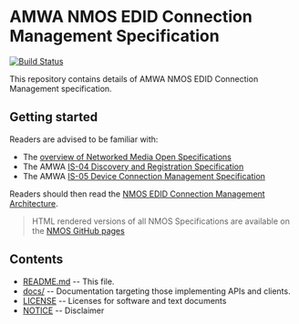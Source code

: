 # AMWA NMOS EDID Connection Management Specification

[![Build Status](https://travis-ci.com/AMWA-TV/nmos-edid-connection-management.svg?branch=v1.0-dev)](https://travis-ci.com/AMWA-TV/nmos-edid-connection-management)

This repository contains details of AMWA NMOS EDID Connection Management specification.

## Getting started

Readers are advised to be familiar with:

- The [overview of Networked Media Open Specifications](https://amwa-tv.github.io/nmos)
- The AMWA [IS-04 Discovery and Registration Specification](https://amwa-tv.github.io/nmos-discovery-registration)
- The AMWA [IS-05 Device Connection Management Specification](https://amwa-tv.github.io/nmos-device-connection-management)

Readers should then read the [NMOS EDID Connection Management Architecture](docs/1.0.%20Architecture.md).

> HTML rendered versions of all NMOS Specifications are available on the [NMOS GitHub pages](https://amwa-tv.github.io/nmos)

## Contents

- [README.md](README.md) -- This file.
- [docs/](docs/) -- Documentation targeting those implementing APIs and clients.
- [LICENSE](LICENSE) -- Licenses for software and text documents
- [NOTICE](NOTICE) -- Disclaimer
